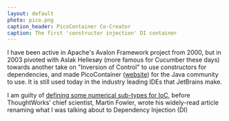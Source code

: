 ```yaml
---
layout: default
photo: pico.png
caption_header: PicoContainer Co-Creator
caption: The first 'constructor injection' DI container
---
```


I have been active in Apache's Avalon Framework project from 2000, but in 2003 pivoted 
with Aslak Hellesøy (more famous for Cucumber these days) towards another take on "Inversion of Control" to use constructors for 
dependencies, and made PicoContainer (<a target="_blank" href="http://picocontainer.com/">website</a>) 
for the Java community to use. It is still used today in the industry leading IDEs that JetBrains make.

I am guilty of <a target="_blank" href="http://www2.sys-con.com/itsg/virtualcd/java/archives/0812/hammant/index.html">defining some numerical sub-types for IoC</a>, 
before ThoughtWorks’ chief scientist, Martin Fowler, 
wrote his widely-read article renaming what I was talking about to Dependency Injection (DI)




